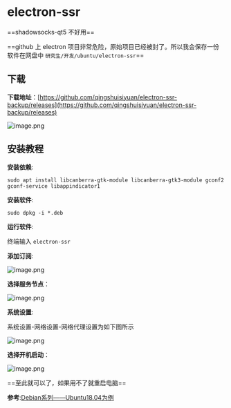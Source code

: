 # electron-ssr

==shadowsocks-qt5 不好用==

==github 上 electron 项目非常危险，原始项目已经被封了。所以我会保存一份软件在网盘中 `研究生/开发/ubuntu/electron-ssr`==

## 下载

**下载地址**：[https://github.com/qingshuisiyuan/electron-ssr-backup/releases](https://github.com/qingshuisiyuan/electron-ssr-backup/releases)

![image.png](http://ww1.sinaimg.cn/large/006alGmrgy1g84k07wfjzj31150mzjud.jpg)

## 安装教程

**安装依赖**:

`sudo apt install libcanberra-gtk-module libcanberra-gtk3-module gconf2 gconf-service libappindicator1`

**安装软件**:

`sudo dpkg -i *.deb`

**运行软件**:

终端输入 `electron-ssr`

**添加订阅**:

![image.png](http://ww1.sinaimg.cn/large/006alGmrgy1g84k5d0k57j30ow0fmmyz.jpg)

**选择服务节点**：

![image.png](http://ww1.sinaimg.cn/large/006alGmrgy1g84k6mb0o5j30pa0fq77z.jpg)

**系统设置**:

系统设置-网络设置-网络代理设置为如下图所示

![image.png](http://ww1.sinaimg.cn/large/006alGmrgy1g84k3z6t3lj30o20hpq58.jpg)

**选择开机启动**：

![image.png](http://ww1.sinaimg.cn/large/006alGmrgy1g84k82mkp6j30s60i8mzz.jpg)

==至此就可以了，如果用不了就重启电脑==

**参考**:[Debian系列——Ubuntu18.04为例](https://github.com/qingshuisiyuan/electron-ssr-backup/blob/master/Ubuntu.md)
